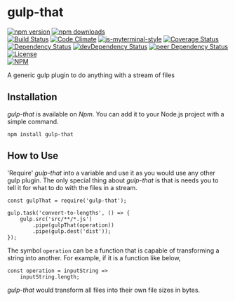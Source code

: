 # gulp-that

[![npm version](https://badge.fury.io/js/gulp-that.svg)](https://badge.fury.io/js/gulp-that)
[![npm downloads](https://img.shields.io/npm/dt/gulp-that.svg)](https://www.npmjs.com/package/gulp-that)  
[![Build Status](https://travis-ci.org/myTerminal/gulp-that.svg?branch=master)](https://travis-ci.org/myTerminal/gulp-that)
[![Code Climate](https://codeclimate.com/github/myTerminal/gulp-that.png)](https://codeclimate.com/github/myTerminal/gulp-that)
[![js-myterminal-style](https://img.shields.io/badge/code%20style-myterminal-blue.svg)](https://www.npmjs.com/package/eslint-config/myterminal)
[![Coverage Status](https://img.shields.io/coveralls/myTerminal/gulp-that.svg)](https://coveralls.io/r/myTerminal/gulp-that?branch=master)  
[![Dependency Status](https://david-dm.org/myTerminal/gulp-that.svg)](https://david-dm.org/myTerminal/gulp-that)
[![devDependency Status](https://david-dm.org/myTerminal/gulp-that/dev-status.svg)](https://david-dm.org/myTerminal/gulp-that#info=devDependencies)
[![peer Dependency Status](https://david-dm.org/myTerminal/gulp-that/peer-status.svg)](https://david-dm.org/myTerminal/gulp-that#info=peerDependencies)  
[![License](https://img.shields.io/github/license/myTerminal/ample-alerts.svg)](https://opensource.org/licenses/MIT)  
[![NPM](https://nodei.co/npm/gulp-that.png?downloads=true&downloadRank=true&stars=true)](https://nodei.co/npm/gulp-that/)

A generic gulp plugin to do anything with a stream of files

## Installation

*gulp-that* is available on *Npm*. You can add it to your Node.js project with a simple command.

    npm install gulp-that

## How to Use

'Require' *gulp-that* into a variable and use it as you would use any other gulp plugin. The only special thing about *gulp-that* is that is needs you to tell it for what to do with the files in a stream.

    const gulpThat = require('gulp-that');

    gulp.task('convert-to-lengths', () => {
        gulp.src('src/**/*.js')
            .pipe(gulpThat(operation))
            .pipe(gulp.dest('dist'));
    });

The symbol `operation` can be a function that is capable of transforming a string into another. For example, if it is a function like below,

    const operation = inputString =>
        inputString.length;

*gulp-that* would transform all files into their own file sizes in bytes.
